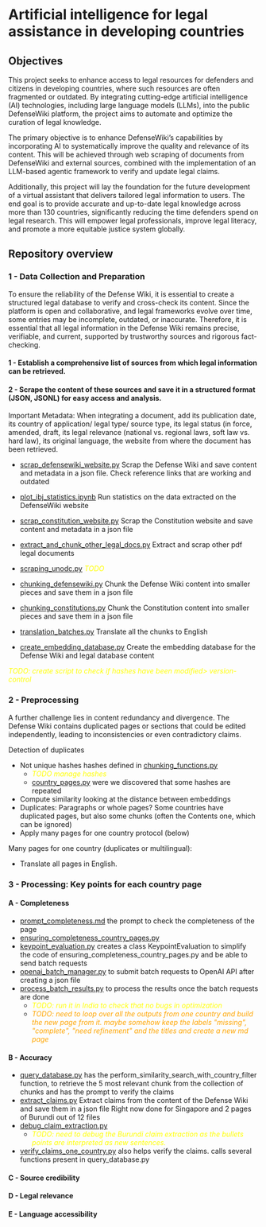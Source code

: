 # Artificial intelligence for legal assistance in developing countries

## Objectives

This project seeks to enhance access to legal resources for defenders and citizens in developing countries, where such resources are often fragmented or outdated. By integrating cutting-edge artificial intelligence (AI) technologies, including large language models (LLMs), into the public DefenseWiki platform, the project aims to automate and optimize the curation of legal knowledge.
 
The primary objective is to enhance DefenseWiki’s capabilities by incorporating AI to systematically improve the quality and relevance of its content. This will be achieved through web scraping of documents from DefenseWiki and external sources, combined with the implementation of an LLM-based agentic framework to verify and update legal claims.
 
Additionally, this project will lay the foundation for the future development of a virtual assistant that delivers tailored legal information to users. The end goal is to provide accurate and up-to-date legal knowledge across more than 130 countries, significantly reducing the time defenders spend on legal research. This will empower legal professionals, improve legal literacy, and promote a more equitable justice system globally.


## Repository overview

### 1 - Data Collection and Preparation

To ensure the reliability of the Defense Wiki, it is essential to create a structured legal database to verify and cross-check its content. Since the platform is open and collaborative, and legal frameworks evolve over time, some entries may be incomplete, outdated, or inaccurate. Therefore, it is essential that all legal information in the Defense Wiki remains precise, verifiable, and current, supported by trustworthy sources and rigorous fact-checking.

#### 1 - Establish a comprehensive list of sources from which legal information can be retrieved. 

#### 2 - Scrape the content of these sources and save it in a structured format (JSON, JSONL) for easy access and analysis.

Important Metadata: When integrating a document, add its publication date, its country of application/ legal type/ source type, its legal status (in force, amended, draft, its legal relevance (national vs. regional laws, soft law vs. hard law), its original language, the website from where the document has been retrieved.

* [scrap_defensewiki_website.py](scripts%2Fscrap_defensewiki_website.py)
Scrap the Defense Wiki and save content and metadata in a json file.
Check reference links that are working and outdated
* [plot_ibj_statistics.ipynb](notebooks%2Fplot_ibj_statistics.ipynb)
Run statistics on the data extracted on the DefenseWiki website

* [scrap_constitution_website.py](scripts%2Fscrap_constitution_website.py)
Scrap the Constitution website and save content and metadata in a json file

* [extract_and_chunk_other_legal_docs.py](scripts%2Fextract_and_chunk_other_legal_docs.py)
Extract and scrap other pdf legal documents 

* [scraping_unodc.py](scripts/scrap/scrap_unodc.py) <font color="yellow">*TODO*</font>

* [chunking_defensewiki.py](scripts/chunk/chunk_defensewiki.py)
Chunk the Defense Wiki content into smaller pieces and save them in a json file

* [chunking_constitutions.py](scripts/chunk/chunk_constitutions.py)
Chunk the Constitution content into smaller pieces and save them in a json file

* [translation_batches.py](scripts/create_collection_db/translate_chunks_in_batches.py)
Translate all the chunks to English

* [create_embedding_database.py](scripts/create_collection_db/create_embedding_database.py) 
Create the embedding database for the Defense Wiki and legal database content

<font color="yellow">*TODO: create script to check if hashes have been modified> version-control*</font>
### 2 - Preprocessing

A further challenge lies in content redundancy and divergence. The Defense Wiki contains duplicated pages or sections that could be edited independently, leading to inconsistencies or even contradictory claims.

Detection of duplicates
* Not unique hashes
hashes defined in [chunking_functions.py](src/internationalbridgestojustice/chunking_functions.py) 
  - <font color="yellow">*TODO manage hashes*</font>
  - [country_pages.py](scripts/clean_defensewiki_country_pages.py) were we discovered that some hashes are repeated
* Compute similarity looking at the distance between embeddings
* Duplicates: Paragraphs or whole pages? Some countries have duplicated pages, but also some chunks (often the Contents one, which can be ignored)
* Apply many pages for one country protocol (below)


Many pages for one country (duplicates or multilingual): 
* Translate all pages in English. 


### 3 - Processing: Key points for each country page

#### A - Completeness
* [prompt_completeness.md](data/prompts/prompt_completeness.md) the prompt to check the completeness of the page
* [ensuring_completeness_country_pages.py](scripts/old/ensure_completeness_country_pages.py)
* [keypoint_evaluation.py](scripts/country_page_review/keypoint_evaluation.py)  creates a class KeypointEvaluation to simplify the code of ensuring_completeness_country_pages.py and be able to send batch requests
* [openai_batch_manager.py](src%2Fopenai_batch_manager.py) to submit batch requests to OpenAI API after creating a json file
* [process_batch_results.py](scripts/process_batch_results.py) to process the results once the batch requests are done
  - <font color="yellow">*TODO: run it in India to check that no bugs in optimization*</font>
  - <font color="orange">*TODO: need to loop over all the outputs from one country and build the new page from it. maybe somehow keep the labels "missing", "complete", "need refinement" and the titles
and create a new md page*</font>

#### B - Accuracy
* [query_database.py](scripts/country_page_review/verify_one_claim.py) has the perform_similarity_search_with_country_filter function, to retrieve the 5 most relevant chunk from the collection of chunks
and has the prompt to verify the claims
*  [extract_claims.py](scripts/country_page_review/extract_claims.py)
Extract claims from the content of the Defense Wiki and save them in a json file
Right now done for Singapore and 2 pages of Burundi out of 12 files
* [debug_claim_extraction.py](scripts/debug_claim_extraction.py)
  - <font color="yellow">*TODO: need to debug the Burundi claim extraction as the bullets points are interpreted as new sentences.*</font>
* [verify_claims_one_country.py](scripts/country_page_review/verify_claims_one_country.py) also helps verify the claims. calls several functions present in query_database.py

#### C -  Source credibility 
#### D - Legal relevance
#### E - Language accessibility

